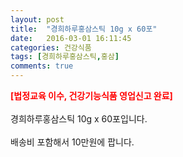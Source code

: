 ```yaml
---
layout: post
title:  "경희하루홍삼스틱 10g x 60포"
date:   2016-03-01 16:11:45
categories: 건강식품
tags: [경희하루홍삼스틱,홍삼]
comments: true
---
```


<strong><span style="color: rgb(255, 0, 0);">[법정교육 이수, 건강기능식품 영업신고 완료]</span></strong>
<br><br>
경희하루홍삼스틱 10g x 60포입니다.
<br><br>
배송비 포함해서 10만원에 팝니다.
<br>
<br>
<img class="image" src="https://1.bp.blogspot.com/-Yo9dnSpLYEw/W_qaIbCHndI/AAAAAAAAA2Y/psvPPplize4zfzOxlFpKtb6Lamadb40cQCLcBGAs/s320/34573457357.jpg" alt=""/>
<br>
<br>
<img class="image" src="https://lbs001.speedgabia.com/kankh/20180521_onedayhoosam.jpg" alt=""/>  